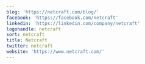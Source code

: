 ```yaml
---
blog: 'https://netcraft.com/blog/'
facebook: 'https://facebook.com/netcraft'
linkedin: 'https://linkedin.com/company/netcraft'
logohandle: netcraft
sort: netcraft
title: Netcraft
twitter: netcraft
website: 'https://www.netcraft.com/'
---
```

